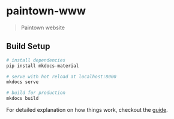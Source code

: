 # paintown-www

> Paintown website

## Build Setup

``` bash
# install dependencies
pip install mkdocs-material

# serve with hot reload at localhost:8000
mkdocs serve

# build for production
mkdocs build

```

For detailed explanation on how things work, checkout the [guide](https://squidfunk.github.io/mkdocs-material/).